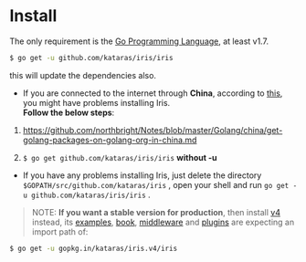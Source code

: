 # Install

The only requirement is the [Go Programming Language](https://golang.org/dl), at least v1.7.

```sh
$ go get -u github.com/kataras/iris/iris
```

this will update the dependencies also.

* If you are connected to the internet through **China**, according to [this](https://github.com/kataras/iris/issues/98), you might have problems installing Iris.   
  **Follow the below steps**:

1. [https:\/\/github.com\/northbright\/Notes\/blob\/master\/Golang\/china\/get-golang-packages-on-golang-org-in-china.md](https://github.com/northbright/Notes/blob/master/Golang/china/get-golang-packages-on-golang-org-in-china.md) 

1. `$ go get github.com/kataras/iris/iris` **without -u**

* If you have any problems installing Iris, just delete the directory `$GOPATH/src/github.com/kataras/iris` , open your shell and run `go get -u github.com/kataras/iris/iris` .




> NOTE: **If you want a stable version for production**, then install [v4](https://github.com/kataras/iris/tree/4.0.0#versioning) instead, its [examples](https://github.com/iris-contrib/examples/tree/4.0.0), [book](https://github.com/iris-contrib/gitbook/tree/4.0.0), [middleware](https://github.com/iris-contrib/middleware/tree/4.0.0) and [plugins](https://github.com/iris-contrib/plugin/tree/4.0.0) are expecting an import path of:
```bash
$ go get -u gopkg.in/kataras/iris.v4/iris
```